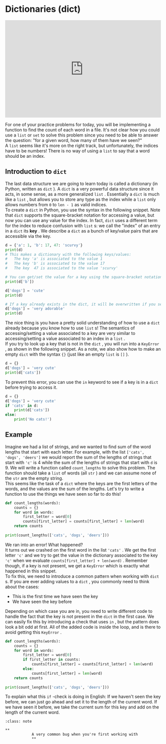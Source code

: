 # Dictionaries (dict)

<div style="position: relative; padding-bottom: 62.5%; height: 0;">
    <iframe src="https://www.loom.com/embed/117da2a64cdd4b2caaeb503b4c7dd7c7" frameborder="0" webkitallowfullscreen mozallowfullscreen allowfullscreen style="position: absolute; top: 0; left: 0; width: 100%; height: 100%;"></iframe>
</div>

For one of your practice problems for today, you will be implementing a function to find the count of each word in a file. It's not clear how you could use a `list` or `set` to solve this problem since you need to be able to answer the question: "for a given word, how many of them have we seen?"  
A `list` seems like it's more on the right track, but unfortunately, the indices have to be numbers! There is no way of using a `list` to say that a word should be an index.  
##  Introduction to `dict`   

The last data structure we are going to learn today is called a dictionary (in Python, written as `dict` ). A `dict` is a very powerful data structure since it acts, in some sense, as a more generalized `list` . Essentially a `dict` is much like a `list` , but allows you to store any type as the index while a `list` only allows numbers from `0` to `len - 1` as valid indices.  
To create a `dict` in Python, you use the syntax in the following snippet. Note that `dict` supports the square-bracket notation for accessing a value, but now you can use any value for the index. In fact, `dict` uses a different term for the index to reduce confusion with `list` s: we call the "index" of an entry in a `dict` its **key** . We describe a `dict` as a bunch of key/value pairs that are accessible via the key.  
```py
d = {'a': 1, 'b': 17, 47: 'scurvy'}
print(d)
# This makes a dictionary with the following keys/values:
#   The key 'a' is associated to the value 1
#   The key 'b' is associated to the value 17
#   The key  47 is associated to the value 'scurvy'

# You can get/set the value for a key using the square-bracket notation
print(d['b'])

d['dogs'] = 'cute'
print(d)

# If a key already exists in the dict, it will be overwritten if you set it
d['dogs'] = 'very adorable'
print(d)
```

The nice thing is you have a pretty solid understanding of how to use a `dict` already because you know how to use `list` s! The semantics of accessing/setting a value associated to a key are very similar to accessing/setting a value associated to an index in a `list` .  
If you try to look up a key that is not in the `dict` , you will run into a `KeyError` , as shown in the following snippet. As a note, we also show how to make an empty `dict` with the syntax `{}` (just like an empty `list` is `[]` ).  
```py
d = {}
d['dogs'] = 'very cute'
print(d['cats'])
```

To prevent this error, you can use the `in` keyword to see if a key is in a `dict` before trying to access it.  
```py
d = {}
d['dogs'] = 'very cute'
if 'cats' in d:
    print(d['cats'])
else:
    print('No cats!')
```

##  Example  

Imagine we had a list of strings, and we wanted to find sum of the word lengths that start with each letter. For example, with the list `['cats', 'dogs', 'deers']` we would report the sum of the lengths of strings that start with `'c'` is 4 while the sum of the lengths of strings that start with `d` is 9. We will write a function called `count_lengths` to solve this problem. The function should take a `list` of words (all `str` ) and we can assume none of the `str` are the empty string.  
This seems like the task of a `dict` where the keys are the first letters of the words, and the values are the sum of the lengths. Let's try to write a function to use the things we have seen so far to do this!  
```py
def count_lengths(words):
    counts = {}
    for word in words:
        first_letter = word[0]
        counts[first_letter] = counts[first_letter] + len(word)
    return counts
        
print(count_lengths(['cats', 'dogs', 'deers']))
```

We ran into an error! What happened?  
It turns out we crashed on the first word in the list `'cats'` . We get the first letter `'c'` and we try to get the value in the dictionary associated to the key `'c'` when we evaluate `counts[first_letter] + len(word)` . Remember though, if a key is not present, we get a `KeyError` which is exactly what happened in this snippet.  
To fix this, we need to introduce a common pattern when working with `dict` s. If you are ever adding values to a `dict` , you commonly need to think about the cases:  
-  This is the first time we have seen the key  
-  We have seen the key before  

Depending on which case you are in, you need to write different code to handle the fact that the key is not present in the `dict` in the first case. We can easily fix this by introducing a check that uses `in` , but the pattern does look a bit odd at first. All of the added code is inside the loop, and is there to avoid getting this `KeyError` .  
```py
def count_lengths(words):
    counts = {}
    for word in words:
        first_letter = word[0]
        if first_letter in counts:
            counts[first_letter] = counts[first_letter] + len(word)
        else:
            counts[first_letter] = len(word)
    return counts
        
print(count_lengths(['cats', 'dogs', 'deers']))
```

To explain what this `if` -check is doing in English: If we haven't seen the key before, we can just go ahead and set it to the length of the current word. If we have seen it before, we take the current sum for this key and add on the length of the current word.  

```{admonition} Note
:class: note

**
			A very common bug when you're first working with 
			**


```

